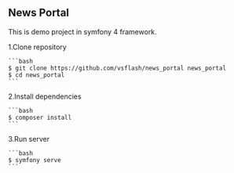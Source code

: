 News Portal
-----------

This is demo project in symfony 4 framework.

1.Clone repository

    ```bash
    $ git clone https://github.com/vsflash/news_portal news_portal
    $ cd news_portal
    ```
    
2.Install dependencies

    ```bash
    $ composer install
    ```
    
3.Run server

    ```bash
    $ symfony serve
    ```
